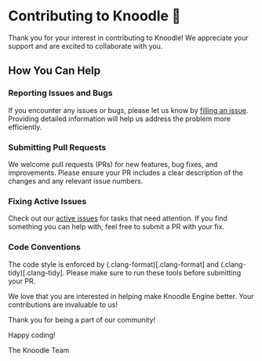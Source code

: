 # Contributing to Knoodle 🍜

Thank you for your interest in contributing to Knoodle! We appreciate your support and are excited to collaborate with you.

## How You Can Help

### Reporting Issues and Bugs
If you encounter any issues or bugs, please let us know by [filling an issue](https://https://github.com/knoodle-graph/knoodle-engine/issues). Providing detailed information will help us address the problem more efficiently.

### Submitting Pull Requests
We welcome pull requests (PRs) for new features, bug fixes, and improvements. Please ensure your PR includes a clear description of the changes and any relevant issue numbers.

### Fixing Active Issues
Check out our [active issues](https://https://github.com/knoodle-graph/knoodle-engine/issues) for tasks that need attention. If you find something you can help with, feel free to submit a PR with your fix.

### Code Conventions
The code style is enforced by (.clang-format)[.clang-format] and (.clang-tidy)[.clang-tidy]. Please make sure to run these tools before submitting your PR.

We love that you are interested in helping make Knoodle Engine better. Your contributions are invaluable to us!

Thank you for being a part of our community!

Happy coding!

The Knoodle Team 